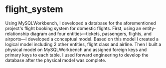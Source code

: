 # flight_system
Using MySQLWorkbench, I developed a database for the aforementioned project's flight booking system for domestic flights. First, using an entity-relationship diagram and four entities—tickets, passengers, flights, and airports—I developed a conceptual model. Based on this model I created a logical model including 2 other entities, flight class and airline. Then I built a physical model on MySQLWorkbench and assigned foreign keys and primary keys to each table. I used forward engineering to develop the database after the physical model was complete.
